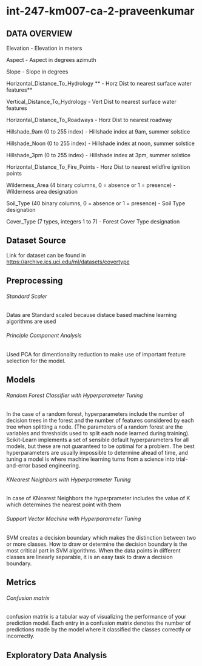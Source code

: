 # int-247-km007-ca-2-praveenkumar

## DATA OVERVIEW 

Elevation - Elevation in meters

Aspect - Aspect in degrees azimuth

Slope - Slope in degrees

Horizontal_Distance_To_Hydrology ** - Horz Dist to nearest surface water features**

Vertical_Distance_To_Hydrology - Vert Dist to nearest surface water features

Horizontal_Distance_To_Roadways - Horz Dist to nearest roadway

Hillshade_9am (0 to 255 index) - Hillshade index at 9am, summer solstice

Hillshade_Noon (0 to 255 index) - Hillshade index at noon, summer solstice

Hillshade_3pm (0 to 255 index) - Hillshade index at 3pm, summer solstice

Horizontal_Distance_To_Fire_Points - Horz Dist to nearest wildfire ignition points

Wilderness_Area (4 binary columns, 0 = absence or 1 = presence) - Wilderness area designation

Soil_Type (40 binary columns, 0 = absence or 1 = presence) - Soil Type designation

Cover_Type (7 types, integers 1 to 7) - Forest Cover Type designation

## Dataset Source

Link for dataset can be found in https://archive.ics.uci.edu/ml/datasets/covertype

## Preprocessing
###### Standard Scaler
Datas are Standard scaled because distace based machine learning algorithms are used
###### Principle Component Analysis
Used PCA for dimentionality reduction to make use of important feature selection for the model.


## Models
###### Random Forest Classifier with Hyperparameter Tuning
In the case of a random forest, hyperparameters include the number of decision trees in the forest and the number of features considered by each tree when splitting a node. (The parameters of a random forest are the variables and thresholds used to split each node learned during training). Scikit-Learn implements a set of sensible default hyperparameters for all models, but these are not guaranteed to be optimal for a problem. The best hyperparameters are usually impossible to determine ahead of time, and tuning a model is where machine learning turns from a science into trial-and-error based engineering.

###### KNearest Neighbors with Hyperparameter Tuning
In case of KNearest Neighbors the hyperprameter includes the value of K which determines the nearest point with them

###### Support Vector Machine with Hyperparameter Tuning
SVM creates a decision boundary which makes the distinction between two or more classes. How to draw or determine the decision boundary is the most critical part in SVM algorithms. When the data points in different classes are linearly separable, it is an easy task to draw a decision boundary.

## Metrics
###### Confusion matrix
confusion matrix is a tabular way of visualizing the performance of your prediction model. Each entry in a confusion matrix denotes the number of predictions made by the model where it classified the classes correctly or incorrectly.

## Exploratory Data Analysis



